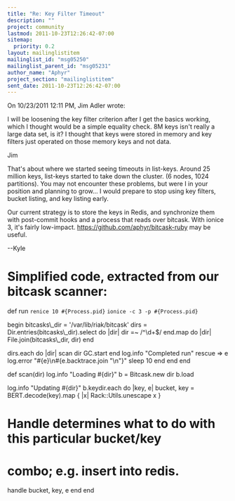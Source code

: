 ```yaml
---
title: "Re: Key Filter Timeout"
description: ""
project: community
lastmod: 2011-10-23T12:26:42-07:00
sitemap:
  priority: 0.2
layout: mailinglistitem
mailinglist_id: "msg05250"
mailinglist_parent_id: "msg05231"
author_name: "Aphyr"
project_section: "mailinglistitem"
sent_date: 2011-10-23T12:26:42-07:00
---
```


On 10/23/2011 12:11 PM, Jim Adler wrote:

I will be loosening the key filter criterion after I get the basics
working, which I thought would be a simple equality check. 8M keys
isn't really a large data set, is it? I thought that keys were stored
in memory and key filters just operated on those memory keys and not
data.

Jim


That's about where we started seeing timeouts in list-keys. Around 25
million keys, list-keys started to take down the cluster. (6 nodes, 1024
partitions). You may not encounter these problems, but were I in your
position and planning to grow... I would prepare to stop using key
filters, bucket listing, and key listing early.

Our current strategy is to store the keys in Redis, and synchronize them
with post-commit hooks and a process that reads over bitcask. With
ionice 3, it's fairly low-impact. https://github.com/aphyr/bitcask-ruby
may be useful.

--Kyle

 # Simplified code, extracted from our bitcask scanner:
 def run
 `renice 10 #{Process.pid}`
 `ionice -c 3 -p #{Process.pid}`

 begin
 bitcasks\\_dir = '/var/lib/riak/bitcask'
 dirs = Dir.entries(bitcasks\\_dir).select do |dir|
 dir =~ /^\\d+$/
 end.map do |dir|
 File.join(bitcasks\\_dir, dir)
 end

 dirs.each do |dir|
 scan dir
 GC.start
 end
 log.info "Completed run"
 rescue =&gt; e
 log.error "#{e}\\n#{e.backtrace.join "\\n"}"
 sleep 10
 end
 end
 end

 def scan(dir)
 log.info "Loading #{dir}"
 b = Bitcask.new dir
 b.load

 log.info "Updating #{dir}"
 b.keydir.each do |key, e|
 bucket, key = BERT.decode(key).map { |x|
 Rack::Utils.unescape x
 }
 # Handle determines what to do with this particular bucket/key
 # combo; e.g. insert into redis.
 handle bucket, key, e
 end
 end


